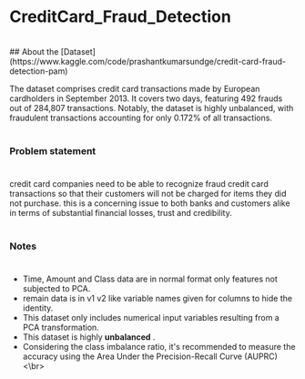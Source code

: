 # CreditCard_Fraud_Detection
</br>
## About the [Dataset](https://www.kaggle.com/code/prashantkumarsundge/credit-card-fraud-detection-pam)

The dataset comprises credit card transactions made by European cardholders in September 2013. It covers two days, featuring 492 frauds out of 284,807 transactions. Notably, the dataset is highly unbalanced, with fraudulent transactions accounting for only 0.172% of all transactions.
</br>
</br>
### Problem statement
#
credit card companies need to be able to recognize fraud credit card transactions so that their customers will not be charged for items they did not purchase.
this is a concerning issue to both banks and customers alike in terms of substantial financial losses, trust and credibility.
</br>
</br>

### Notes
#
  - Time, Amount and Class data are in normal format only features not subjected to PCA.
  - remain data is in v1 v2 like variable names given for columns to hide the identity.
  - This dataset only includes numerical input variables resulting from a PCA transformation.
  - This dataset is highly **unbalanced** .
  - Considering the class imbalance ratio, it's recommended to measure the accuracy using the Area Under the Precision-Recall Curve (AUPRC)<\br>
